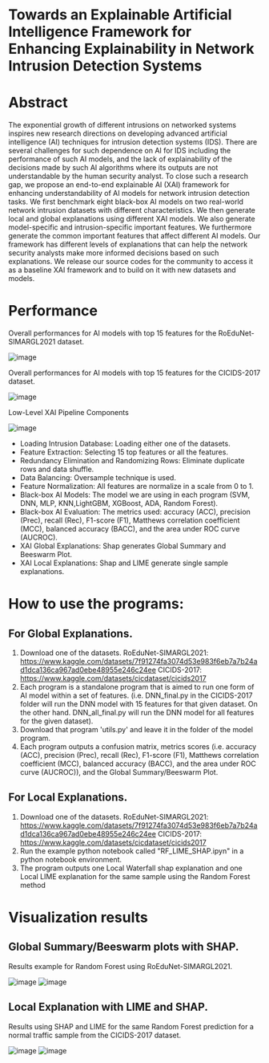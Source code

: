 # Towards an Explainable Artificial Intelligence Framework for Enhancing Explainability in Network Intrusion Detection Systems

# Abstract

The exponential growth of different intrusions on networked systems inspires new research directions on developing advanced artificial intelligence (AI) techniques for intrusion detection systems (IDS). There are several challenges for such dependence on AI for IDS including the performance of such AI models, and the lack of explainability of the decisions made by such AI algorithms where its outputs are not understandable by the human security analyst. To close such a research gap, we propose an end-to-end explainable AI (XAI) framework for enhancing understandability of AI models for network intrusion detection tasks. We first benchmark eight black-box AI models on two real-world network intrusion datasets with different characteristics. We then generate local and global explanations using different XAI models. We also generate model-specific and intrusion-specific important features. We furthermore generate the common important features that affect different AI models. Our framework has different levels of explanations that can help the network security analysts make more informed decisions based on such explanations. We release our source codes for the community to access it as a baseline XAI framework and to build on it with new datasets and models.

# Performance

Overall performances for AI models with top 15 features for the RoEduNet-SIMARGL2021 dataset.

![image](https://user-images.githubusercontent.com/55901425/228660881-86554614-d70b-49df-a6ea-3a22a118aca0.png)

Overall performances for AI models with top 15 features for the CICIDS-2017 dataset.

![image](https://user-images.githubusercontent.com/55901425/228660928-d2df3862-6cda-49e2-ab76-6e4e3179ffc1.png)

Low-Level XAI Pipeline Components

![image](https://user-images.githubusercontent.com/55901425/227802937-a66c9dd3-14da-41fc-9319-e98696bd85dc.png)


  - Loading Intrusion Database: Loading either one of the datasets.
  - Feature Extraction: Selecting 15 top features or all the features.
  - Redundancy Elimination and Randomizing Rows: Eliminate duplicate rows and data shuffle. 
  - Data Balancing: Oversample technique is used.
  - Feature Normalization: All features are normalize in a scale from 0 to 1.
  - Black-box AI Models: The model we are using in each program (SVM, DNN, MLP, KNN,LightGBM, XGBoost, ADA, Random Forest).
  - Black-box AI Evaluation: The metrics used: accuracy (ACC), precision (Prec), recall (Rec), F1-score (F1), Matthews correlation coefficient  (MCC), balanced accuracy (BACC), and the area under ROC curve (AUCROC).
  - XAI Global Explanations: Shap generates Global Summary and Beeswarm Plot.
  - XAI Local Explanations: Shap and LIME generate single sample explanations.
  

# How to use the programs:
## For Global Explanations.
  1. Download one of the datasets.
    RoEduNet-SIMARGL2021: https://www.kaggle.com/datasets/7f91274fa3074d53e983f6eb7a7b24ad1dca136ca967ad0ebe48955e246c24ee
    CICIDS-2017: https://www.kaggle.com/datasets/cicdataset/cicids2017
  2. Each program is a standalone program that is aimed to run one form of AI model within a set of features. (i.e. DNN_final.py in the CICIDS-2017 folder will run the      DNN model with 15 features for that given dataset. On the other hand. DNN_all_final.py will run the DNN model for all features for the given dataset).
  3. Download that program 'utils.py' and leave it in the folder of the model program. 
  4. Each program outputs a confusion matrix, metrics scores (i.e. accuracy (ACC), precision (Prec), recall (Rec), F1-score (F1), Matthews correlation coefficient  (MCC), balanced accuracy (BACC), and the area under ROC curve (AUCROC)), and the Global Summary/Beeswarm Plot.

## For Local Explanations. 
  1. Download one of the datasets.
    RoEduNet-SIMARGL2021: https://www.kaggle.com/datasets/7f91274fa3074d53e983f6eb7a7b24ad1dca136ca967ad0ebe48955e246c24ee
    CICIDS-2017: https://www.kaggle.com/datasets/cicdataset/cicids2017
  2. Run the example python notebook called "RF_LIME_SHAP.ipyn" in a python notebook environment.
  3. The program outputs one Local Waterfall shap explanation and one Local LIME explanation for the same sample using the Random Forest method

# Visualization results  

## Global Summary/Beeswarm plots with SHAP. 

Results example for Random Forest using RoEduNet-SIMARGL2021.

![image](https://user-images.githubusercontent.com/55901425/227805146-0a686613-1428-432a-a8b4-e93221eff1b3.png)
![image](https://user-images.githubusercontent.com/55901425/227805161-1ef31f27-74eb-44ff-a29c-9ca3d723dbfb.png)

## Local Explanation with LIME and SHAP.
 
 Results using SHAP and LIME for the same Random Forest prediction for a normal traffic sample from the CICIDS-2017 dataset.

![image](https://user-images.githubusercontent.com/55901425/227805234-0f0f9ac4-9b90-4c31-af63-61de5063ad29.png)
![image](https://user-images.githubusercontent.com/55901425/227805243-069ddaff-d56c-4805-b53e-b771ae1c5d43.png)
